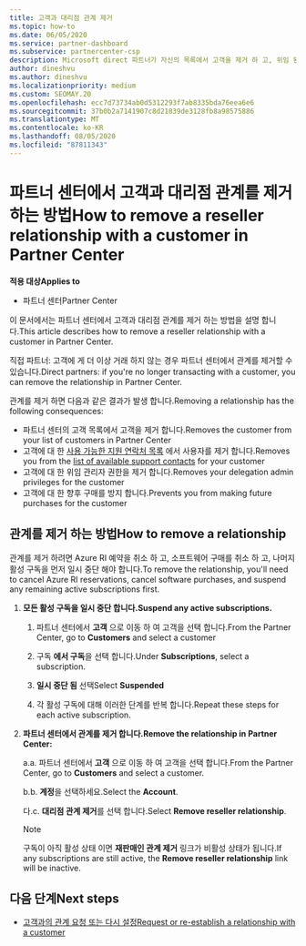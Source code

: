 ```yaml
---
title: 고객과 대리점 관계 제거
ms.topic: how-to
ms.date: 06/05/2020
ms.service: partner-dashboard
ms.subservice: partnercenter-csp
description: Microsoft direct 파트너가 자신의 목록에서 고객을 제거 하 고, 위임 된 관리자 권한을 제거 하 고, 고객에 대 한 지원 또는 구매를 중지 하는 방법을 알아보세요.
author: dineshvu
ms.author: dineshvu
ms.localizationpriority: medium
ms.custom: SEOMAY.20
ms.openlocfilehash: ecc7d73734ab0d5312293f7ab8335bda76eea6e6
ms.sourcegitcommit: 37b0b2a7141907c8d21839de3128fb8a98575886
ms.translationtype: MT
ms.contentlocale: ko-KR
ms.lasthandoff: 08/05/2020
ms.locfileid: "87811343"
---
```

# <a name="how-to-remove-a-reseller-relationship-with-a-customer-in-partner-center"></a><span data-ttu-id="cdbed-103">파트너 센터에서 고객과 대리점 관계를 제거 하는 방법</span><span class="sxs-lookup"><span data-stu-id="cdbed-103">How to remove a reseller relationship with a customer in Partner Center</span></span>

<span data-ttu-id="cdbed-104">**적용 대상**</span><span class="sxs-lookup"><span data-stu-id="cdbed-104">**Applies to**</span></span>

- <span data-ttu-id="cdbed-105">파트너 센터</span><span class="sxs-lookup"><span data-stu-id="cdbed-105">Partner Center</span></span>

<span data-ttu-id="cdbed-106">이 문서에서는 파트너 센터에서 고객과 대리점 관계를 제거 하는 방법을 설명 합니다.</span><span class="sxs-lookup"><span data-stu-id="cdbed-106">This article describes how to remove a reseller relationship with a customer in Partner Center.</span></span>

<span data-ttu-id="cdbed-107">직접 파트너: 고객에 게 더 이상 거래 하지 않는 경우 파트너 센터에서 관계를 제거할 수 있습니다.</span><span class="sxs-lookup"><span data-stu-id="cdbed-107">Direct partners: if you're no longer transacting with a customer, you can remove the relationship in Partner Center.</span></span>

<span data-ttu-id="cdbed-108">관계를 제거 하면 다음과 같은 결과가 발생 합니다.</span><span class="sxs-lookup"><span data-stu-id="cdbed-108">Removing a relationship has the following consequences:</span></span>

- <span data-ttu-id="cdbed-109">파트너 센터의 고객 목록에서 고객을 제거 합니다.</span><span class="sxs-lookup"><span data-stu-id="cdbed-109">Removes the customer from your list of customers in Partner Center</span></span>
- <span data-ttu-id="cdbed-110">고객에 대 한 [사용 가능한 지원 연락처 목록](assign-support-contacts.md) 에서 사용자를 제거 합니다.</span><span class="sxs-lookup"><span data-stu-id="cdbed-110">Removes you from the [list of available support contacts](assign-support-contacts.md) for your customer</span></span>
- <span data-ttu-id="cdbed-111">고객에 대 한 위임 관리자 권한을 제거 합니다.</span><span class="sxs-lookup"><span data-stu-id="cdbed-111">Removes your delegation admin privileges for the customer</span></span>
- <span data-ttu-id="cdbed-112">고객에 대 한 향후 구매를 방지 합니다.</span><span class="sxs-lookup"><span data-stu-id="cdbed-112">Prevents you from making future purchases for the customer</span></span>

## <a name="how-to-remove-a-relationship"></a><span data-ttu-id="cdbed-113">관계를 제거 하는 방법</span><span class="sxs-lookup"><span data-stu-id="cdbed-113">How to remove a relationship</span></span>

<span data-ttu-id="cdbed-114">관계를 제거 하려면 Azure RI 예약을 취소 하 고, 소프트웨어 구매를 취소 하 고, 나머지 활성 구독을 먼저 일시 중단 해야 합니다.</span><span class="sxs-lookup"><span data-stu-id="cdbed-114">To remove the relationship, you'll need to cancel Azure RI reservations, cancel software purchases, and suspend any remaining active subscriptions first.</span></span>

1. <span data-ttu-id="cdbed-115">**모든 활성 구독을 일시 중단 합니다.**</span><span class="sxs-lookup"><span data-stu-id="cdbed-115">**Suspend any active subscriptions.**</span></span>

   1. <span data-ttu-id="cdbed-116">파트너 센터에서 **고객** 으로 이동 하 여 고객을 선택 합니다.</span><span class="sxs-lookup"><span data-stu-id="cdbed-116">From the Partner Center, go to **Customers** and select a customer</span></span>

   2. <span data-ttu-id="cdbed-117">구독 **에서 구독**을 선택 합니다.</span><span class="sxs-lookup"><span data-stu-id="cdbed-117">Under **Subscriptions**, select a subscription.</span></span>

   3. <span data-ttu-id="cdbed-118">**일시 중단 됨** 선택</span><span class="sxs-lookup"><span data-stu-id="cdbed-118">Select **Suspended**</span></span>

   4. <span data-ttu-id="cdbed-119">각 활성 구독에 대해 이러한 단계를 반복 합니다.</span><span class="sxs-lookup"><span data-stu-id="cdbed-119">Repeat these steps for each active subscription.</span></span>

2. <span data-ttu-id="cdbed-120">**파트너 센터에서 관계를 제거 합니다.**</span><span class="sxs-lookup"><span data-stu-id="cdbed-120">**Remove the relationship in Partner Center:**</span></span>

   <span data-ttu-id="cdbed-121">a.</span><span class="sxs-lookup"><span data-stu-id="cdbed-121">a.</span></span> <span data-ttu-id="cdbed-122">파트너 센터에서 **고객** 으로 이동 하 여 고객을 선택 합니다.</span><span class="sxs-lookup"><span data-stu-id="cdbed-122">From the Partner Center, go to **Customers** and select a customer.</span></span>

   <span data-ttu-id="cdbed-123">b.</span><span class="sxs-lookup"><span data-stu-id="cdbed-123">b.</span></span> <span data-ttu-id="cdbed-124">**계정**을 선택하세요.</span><span class="sxs-lookup"><span data-stu-id="cdbed-124">Select the **Account**.</span></span>

   <span data-ttu-id="cdbed-125">다.</span><span class="sxs-lookup"><span data-stu-id="cdbed-125">c.</span></span> <span data-ttu-id="cdbed-126">**대리점 관계 제거**를 선택 합니다.</span><span class="sxs-lookup"><span data-stu-id="cdbed-126">Select **Remove reseller relationship**.</span></span>

   > [!NOTE]
   > <span data-ttu-id="cdbed-127">구독이 아직 활성 상태 이면 **재판매인 관계 제거** 링크가 비활성 상태가 됩니다.</span><span class="sxs-lookup"><span data-stu-id="cdbed-127">If any subscriptions are still active, the **Remove reseller relationship** link will be inactive.</span></span>

## <a name="next-steps"></a><span data-ttu-id="cdbed-128">다음 단계</span><span class="sxs-lookup"><span data-stu-id="cdbed-128">Next steps</span></span>

- [<span data-ttu-id="cdbed-129">고객과의 관계 요청 또는 다시 설정</span><span class="sxs-lookup"><span data-stu-id="cdbed-129">Request or re-establish a relationship with a customer</span></span>](request-a-relationship-with-a-customer.md)
